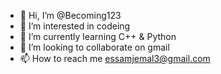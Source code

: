 - 👋 Hi, I’m @Becoming123
- 👀 I’m interested in codeing 
- 🌱 I’m currently learning C++ & Python
- 💞️ I’m looking to collaborate on gmail
- 📫 How to reach me essamjemal3@gmail.com

<!---
Becoming123/Becoming123 is a ✨ special ✨ repository because its `README.md` (this file) appears on your GitHub profile.
You can click the Preview link to take a look at your changes.
--->
